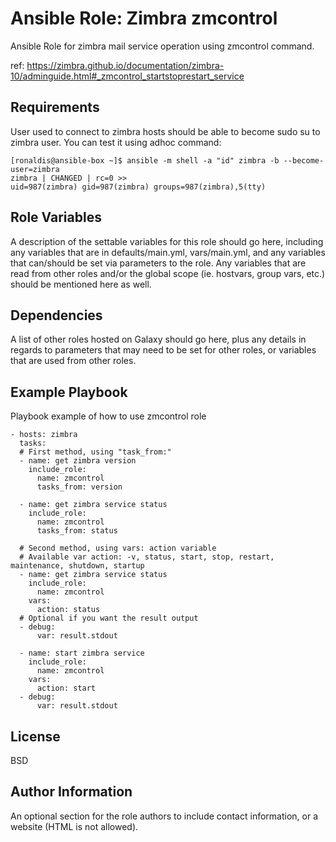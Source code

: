 Ansible Role: Zimbra zmcontrol
=========

Ansible Role for zimbra mail service operation using zmcontrol command.

ref: https://zimbra.github.io/documentation/zimbra-10/adminguide.html#_zmcontrol_startstoprestart_service

Requirements
------------

User used to connect to zimbra hosts should be able to become sudo su to zimbra user.
You can test it using adhoc command:

    [ronaldis@ansible-box ~]$ ansible -m shell -a "id" zimbra -b --become-user=zimbra
    zimbra | CHANGED | rc=0 >>
    uid=987(zimbra) gid=987(zimbra) groups=987(zimbra),5(tty)
    

Role Variables
--------------

A description of the settable variables for this role should go here, including any variables that are in defaults/main.yml, vars/main.yml, and any variables that can/should be set via parameters to the role. Any variables that are read from other roles and/or the global scope (ie. hostvars, group vars, etc.) should be mentioned here as well.

Dependencies
------------

A list of other roles hosted on Galaxy should go here, plus any details in regards to parameters that may need to be set for other roles, or variables that are used from other roles.

Example Playbook
----------------

Playbook example of how to use zmcontrol role

    - hosts: zimbra
      tasks:
      # First method, using "task_from:"
      - name: get zimbra version
        include_role:
          name: zmcontrol
          tasks_from: version

      - name: get zimbra service status
        include_role:
          name: zmcontrol
          tasks_from: status

      # Second method, using vars: action variable
      # Available var action: -v, status, start, stop, restart, maintenance, shutdown, startup
      - name: get zimbra service status
        include_role:
          name: zmcontrol
        vars:
          action: status
      # Optional if you want the result output    
      - debug:
          var: result.stdout

      - name: start zimbra service
        include_role:
          name: zmcontrol
        vars:
          action: start
      - debug:
          var: result.stdout

License
-------

BSD

Author Information
------------------

An optional section for the role authors to include contact information, or a website (HTML is not allowed).
